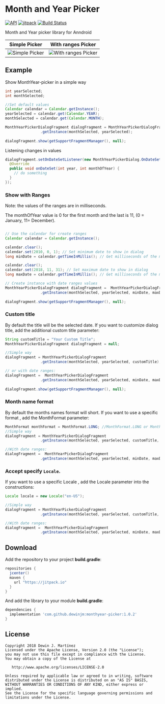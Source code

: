 # Month and Year Picker
[![API](https://img.shields.io/badge/API-14%2B-brightgreen.svg?style=flat)](https://android-arsenal.com/api?level=14)
[![jitpack](https://jitpack.io/v/dewinjm/monthyear-picker.svg)](https://jitpack.io/v/dewinjm/monthyear-picker.svg)
[![Build Status](https://api.travis-ci.org/dewinjm/monthyear-picker.svg?branch=master)](https://travis-ci.org/dewinjm/monthyear-picker)

Month and Year picker library for Anndroid

Simple Picker | With ranges Picker
--- | ---
![Simple Picker](https://raw.github.com/dewinjm/monthyear-picker/develop/demo/src/main/res/drawable/img_02.png) | ![With ranges Picker](https://raw.github.com/dewinjm/monthyear-picker/develop/demo/src/main/res/drawable/img_01.png)

## Example
Show MonthYear-picker in a simple way

``` java
int yearSelected;
int monthSelected;

//Set default values
Calendar calendar = Calendar.getInstance();
yearSelected = calendar.get(Calendar.YEAR);
monthSelected = calendar.get(Calendar.MONTH);

MonthYearPickerDialogFragment dialogFragment = MonthYearPickerDialogFragment
                .getInstance(monthSelected, yearSelected);
                
dialogFragment.show(getSupportFragmentManager(), null);
```

Listening changes in values

``` java
dialogFragment.setOnDateSetListener(new MonthYearPickerDialog.OnDateSetListener() {
  @Override
  public void onDateSet(int year, int monthOfYear) {
    // do something
  }
});

```
### Show with Ranges
Note: the values of the ranges are in milliseconds.

The monthOfYear value is 0 for the first month and the last is 11, (0 = January, 11= December).

```java

// Use the calendar for create ranges
Calendar calendar = Calendar.getInstance();

calendar.clear();
calendar.set(2010, 0, 1); // Set minimum date to show in dialog
long minDate = calendar.getTimeInMillis(); // Get milliseconds of the modified date

calendar.clear();
calendar.set(2018, 11, 31); // Set maximum date to show in dialog
long maxDate = calendar.getTimeInMillis(); // Get milliseconds of the modified date

// Create instance with date ranges values        
MonthYearPickerDialogFragment dialogFragment =  MonthYearPickerDialogFragment
                .getInstance(monthSelected, yearSelected, minDate, maxDate);
                
dialogFragment.show(getSupportFragmentManager(), null);
```

### Custom title
By default the title will be the selected date. If you want to customize dialog title, add the additional custom title parameter:

```java
String customTitle = "Your Custom Title";
MonthYearPickerDialogFragment dialogFragment = null;

//Simple way
dialogFragment = MonthYearPickerDialogFragment
                .getInstance(monthSelected, yearSelected, customTitle);

// or with date ranges:
dialogFragment =  MonthYearPickerDialogFragment
                .getInstance(monthSelected, yearSelected, minDate, maxDate, customTitle);
		
dialogFragment.show(getSupportFragmentManager(), null);
```

### Month name format
By default the months names format will short. If you want to use a specific format , add the MonthFormat parameter:

```java
MonthFormat monthFormat = MonthFormat.LONG; //MonthFormat.LONG or MonthFormat.SHORT
//Simple way
dialogFragment = MonthYearPickerDialogFragment
                .getInstance(monthSelected, yearSelected, customTitle, monthFormat);

//With date ranges:
dialogFragment =  MonthYearPickerDialogFragment
                .getInstance(monthSelected, yearSelected, minDate, maxDate, customTitle, monthFormat);
```

### Accept specify ```Locale```.
If you want to use a specific Locale , add the Locale parameter into the constructions:

```java
Locale locale = new Locale("en-US");

//Simple way
dialogFragment = MonthYearPickerDialogFragment
                .getInstance(monthSelected, yearSelected, customTitle, locale);

//With date ranges:
dialogFragment =  MonthYearPickerDialogFragment
                .getInstance(monthSelected, yearSelected, minDate, maxDate, customTitle, locale);
```


## Download
Add the repository to your project **build.gradle**:
``` gradle
repositories {
  jcenter()
  maven {
    url "https://jitpack.io"
  }
}
```
And add the library to your module **build.gradle**:
``` gradle
dependencies {
  implementation 'com.github.dewinjm:monthyear-picker:1.0.2'
}
```
## License
	Copyright 2018 Dewin J. Martínez
	Licensed under the Apache License, Version 2.0 (the "License");
	you may not use this file except in compliance with the License.
	You may obtain a copy of the License at

	   http://www.apache.org/licenses/LICENSE-2.0

	Unless required by applicable law or agreed to in writing, software
	distributed under the License is distributed on an "AS IS" BASIS,
	WITHOUT WARRANTIES OR CONDITIONS OF ANY KIND, either express or implied.
	See the License for the specific language governing permissions and
	limitations under the License.
